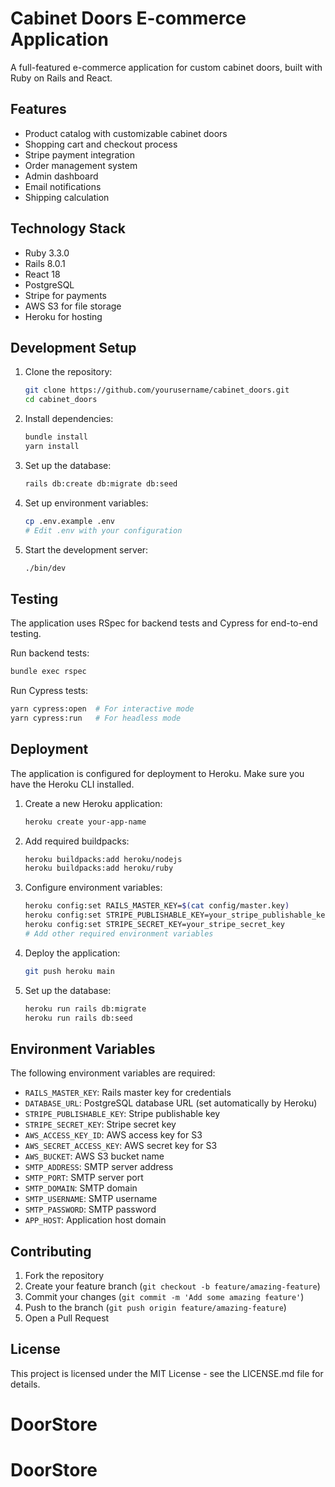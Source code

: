 # Cabinet Doors E-commerce Application

A full-featured e-commerce application for custom cabinet doors, built with Ruby on Rails and React.

## Features

- Product catalog with customizable cabinet doors
- Shopping cart and checkout process
- Stripe payment integration
- Order management system
- Admin dashboard
- Email notifications
- Shipping calculation

## Technology Stack

- Ruby 3.3.0
- Rails 8.0.1
- React 18
- PostgreSQL
- Stripe for payments
- AWS S3 for file storage
- Heroku for hosting

## Development Setup

1. Clone the repository:
   ```bash
   git clone https://github.com/yourusername/cabinet_doors.git
   cd cabinet_doors
   ```

2. Install dependencies:
   ```bash
   bundle install
   yarn install
   ```

3. Set up the database:
   ```bash
   rails db:create db:migrate db:seed
   ```

4. Set up environment variables:
   ```bash
   cp .env.example .env
   # Edit .env with your configuration
   ```

5. Start the development server:
   ```bash
   ./bin/dev
   ```

## Testing

The application uses RSpec for backend tests and Cypress for end-to-end testing.

Run backend tests:
```bash
bundle exec rspec
```

Run Cypress tests:
```bash
yarn cypress:open  # For interactive mode
yarn cypress:run   # For headless mode
```

## Deployment

The application is configured for deployment to Heroku. Make sure you have the Heroku CLI installed.

1. Create a new Heroku application:
   ```bash
   heroku create your-app-name
   ```

2. Add required buildpacks:
   ```bash
   heroku buildpacks:add heroku/nodejs
   heroku buildpacks:add heroku/ruby
   ```

3. Configure environment variables:
   ```bash
   heroku config:set RAILS_MASTER_KEY=$(cat config/master.key)
   heroku config:set STRIPE_PUBLISHABLE_KEY=your_stripe_publishable_key
   heroku config:set STRIPE_SECRET_KEY=your_stripe_secret_key
   # Add other required environment variables
   ```

4. Deploy the application:
   ```bash
   git push heroku main
   ```

5. Set up the database:
   ```bash
   heroku run rails db:migrate
   heroku run rails db:seed
   ```

## Environment Variables

The following environment variables are required:

- `RAILS_MASTER_KEY`: Rails master key for credentials
- `DATABASE_URL`: PostgreSQL database URL (set automatically by Heroku)
- `STRIPE_PUBLISHABLE_KEY`: Stripe publishable key
- `STRIPE_SECRET_KEY`: Stripe secret key
- `AWS_ACCESS_KEY_ID`: AWS access key for S3
- `AWS_SECRET_ACCESS_KEY`: AWS secret key for S3
- `AWS_BUCKET`: AWS S3 bucket name
- `SMTP_ADDRESS`: SMTP server address
- `SMTP_PORT`: SMTP server port
- `SMTP_DOMAIN`: SMTP domain
- `SMTP_USERNAME`: SMTP username
- `SMTP_PASSWORD`: SMTP password
- `APP_HOST`: Application host domain

## Contributing

1. Fork the repository
2. Create your feature branch (`git checkout -b feature/amazing-feature`)
3. Commit your changes (`git commit -m 'Add some amazing feature'`)
4. Push to the branch (`git push origin feature/amazing-feature`)
5. Open a Pull Request

## License

This project is licensed under the MIT License - see the LICENSE.md file for details.
# DoorStore
# DoorStore
